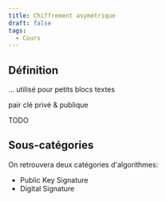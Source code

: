 ```yaml
---
title: Chiffrement asymétrique
draft: false
tags:
  - Cours
---
```

## Définition

...
utilisé pour petits blocs textes

pair clé privé & publique

TODO

## Sous-catégories

On retrouvera deux catégories d'algorithmes:
- Public Key Signature
- Digital Signature